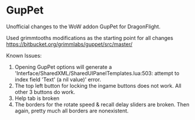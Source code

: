 # GupPet
Unofficial changes to the WoW addon GupPet for DragonFlight.

Used grimmtooths modifications as the starting point for all changes
https://bitbucket.org/grimmlabs/guppet/src/master/

Known Issues:
1. Opening GupPet options will generate a 'Interface/SharedXML/SharedUIPanelTemplates.lua:503: attempt to index field 'Text' (a nil value)' error.
2. The top left button for locking the ingame buttons does not work.  All other 3 buttons do work.
3. Help tab is broken
4. The borders for the rotate speed & recall delay sliders are broken.  Then again, pretty much all borders are nonexistent.
